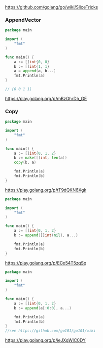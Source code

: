 https://github.com/golang/go/wiki/SliceTricks


### AppendVector
```go
package main

import (
	"fmt"
)

func main() {
	a := []int{0, 0}
	b := []int{1, 1}
	a = append(a, b...)
	fmt.Println(a)
}

// [0 0 1 1]
```
https://play.golang.org/p/mBzOhrDh_GE

### Copy

```go
package main

import (
	"fmt"
)

func main() {
	a := []int{0, 1, 2}
	b := make([]int, len(a))
	copy(b, a)

	fmt.Println(a)
	fmt.Println(b)
}
```
https://play.golang.org/p/tT9dQKN6Xgk
```go
package main

import (
	"fmt"
)

func main() {
	a := []int{0, 1, 2}
	b := append([]int(nil), a...)

	fmt.Println(a)
	fmt.Println(b)
}
```

https://play.golang.org/p/ECo54T5zqSq

```go
package main

import (
	"fmt"
)

func main() {
	a := []int{0, 1, 2}
	b := append(a[:0:0], a...)

	fmt.Println(a)
	fmt.Println(b)
}
//see https://github.com/go101/go101/wiki
```
https://play.golang.org/p/ieJXgWIC0DY
